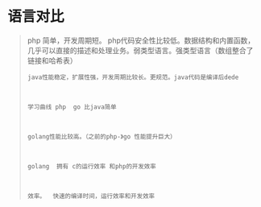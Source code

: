 # 语言对比

> php 简单，开发周期短。  php代码安全性比较低。数据结构和内置函数，几乎可以直接的描述和处理业务。弱类型语言。强类型语言（数组整合了 链接和哈希表）
>
>     java性能稳定，扩展性强，开发周期比较长。更规范。java代码是编译后dede
>
>
>
>     学习曲线 php  go 比java简单
>
>
>
>     golang性能比较高。（之前的php-》go 性能提升巨大）
>
>
>
>     golang  拥有 c的运行效率 和php的开发效率
>
>
>
>     效率。  快速的编译时间，运行效率和开发效率



